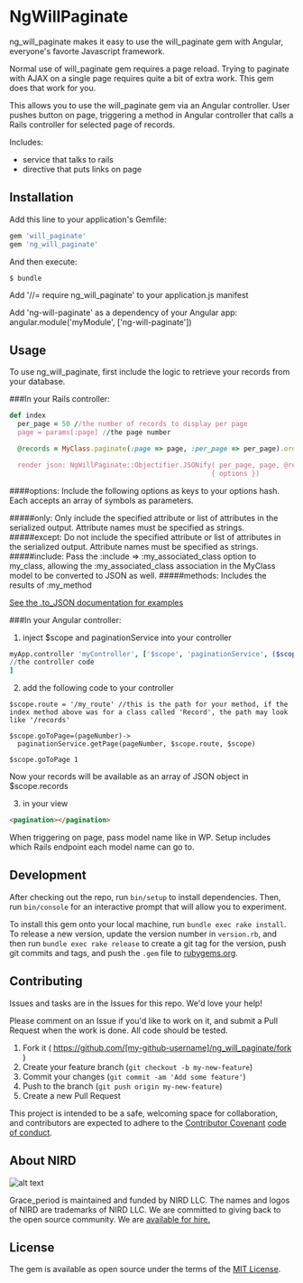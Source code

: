 # NgWillPaginate

ng_will_paginate makes it easy to use the will_paginate gem with Angular, everyone's favorte Javascript framework.

Normal use of will_paginate gem requires a page reload. Trying to paginate with AJAX on a single page requires quite a bit of extra work. This gem does that work for you.

This allows you to use the will_paginate gem via an Angular controller. User pushes button on page, triggering a method in Angular controller that calls a Rails controller for selected page of records.

Includes:
  - service that talks to rails
  - directive that puts links on page

## Installation

Add this line to your application's Gemfile:

```ruby
gem 'will_paginate'
gem 'ng_will_paginate'
```

And then execute:

    $ bundle

Add '//= require ng_will_paginate' to your application.js manifest

Add 'ng-will-paginate' as a dependency of your Angular app:
angular.module('myModule', ['ng-will-paginate'])

## Usage
To use ng_will_paginate, first include the logic to retrieve your records from your database.

###In your Rails controller:
```ruby
def index
  per_page = 50 //the number of records to display per page
  page = params[:page] //the page number

  @records = MyClass.paginate(:page => page, :per_page => per_page).order(created_at: 'desc') //you can, of course, customize the .order parameters

  render json: NgWillPaginate::Objectifier.JSONify( per_page, page, @records,
                                                  { options })
```
####options:
  Include the following options as keys to your options hash. Each accepts an array of symbols as parameters.

#####only:
  Only include the specified attribute or list of attributes in the serialized output. Attribute names must be specified as strings.
#####except:
  Do not include the specified attribute or list of attributes in the serialized output. Attribute names must be specified as strings.
#####include:
  Pass the :include =&gt; :my_associated_class option to my_class, allowing the :my_associated_class association in the MyClass model to be converted to JSON as well.
#####methods:
  Includes the results of :my_method

[See the .to_JSON documentation for examples](http://apidock.com/rails/Hash/to_json)

###In your Angular controller:
1. inject $scope and paginationService into your controller
```coffeescript
myApp.controller 'myController', ['$scope', 'paginationService', ($scope, paginationService)->
//the controller code
]
```
2. add the following code to your controller
```coffescript
$scope.route = '/my_route' //this is the path for your method, if the index method above was for a class called 'Record', the path may look like '/records'

$scope.goToPage=(pageNumber)->
  paginationService.getPage(pageNumber, $scope.route, $scope)

$scope.goToPage 1
```

Now your records will be available as an array of JSON object in $scope.records

3. in your view
```html
<pagination></pagination>
```


When triggering on page, pass model name like in WP. Setup includes which Rails endpoint each model name can go to.

## Development

After checking out the repo, run `bin/setup` to install dependencies. Then, run `bin/console` for an interactive prompt that will allow you to experiment.

To install this gem onto your local machine, run `bundle exec rake install`. To release a new version, update the version number in `version.rb`, and then run `bundle exec rake release` to create a git tag for the version, push git commits and tags, and push the `.gem` file to [rubygems.org](https://rubygems.org).

## Contributing
Issues and tasks are in the Issues for this repo. We'd love your help!

Please comment on an Issue if you'd like to work on it, and submit a Pull Request when the work is done. All code should be tested.

1. Fork it ( https://github.com/[my-github-username]/ng_will_paginate/fork )
2. Create your feature branch (`git checkout -b my-new-feature`)
3. Commit your changes (`git commit -am 'Add some feature'`)
4. Push to the branch (`git push origin my-new-feature`)
5. Create a new Pull Request

This project is intended to be a safe, welcoming space for collaboration, and contributors are expected to adhere to the [Contributor Covenant](http://contributor-covenant.org) [code of conduct](http://contributor-covenant.org/version/1/3/0/).

## About NIRD

![alt text](https://s3-us-west-2.amazonaws.com/nirdmarketingassets/nird_logo_centered.png "Northwest Independent Ruby Development")

Grace_period is maintained and funded by NIRD LLC. The names and logos of NIRD are trademarks of NIRD LLC.
We are committed to giving back to the open source community. We are [available for hire.](http://www.nird.us/?utm_source=github)

## License

The gem is available as open source under the terms of the [MIT License](http://opensource.org/licenses/MIT).